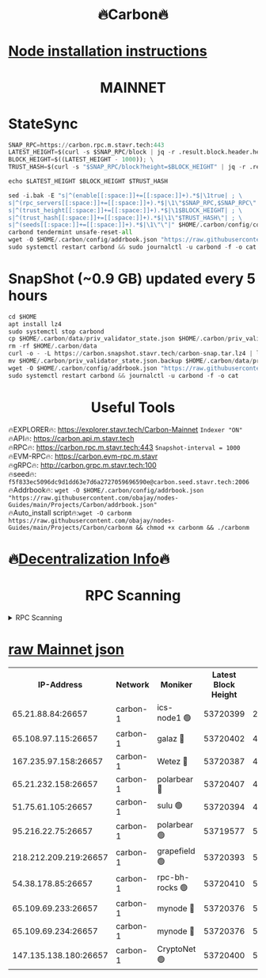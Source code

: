 <h1 align="center"> 🔥Carbon🔥</h1>

[Node installation instructions](https://github.com/obajay/nodes-Guides/tree/main/Projects/Carbon)
=
<h1 align="center"> MAINNET</h1>

# StateSync
```python
SNAP_RPC=https://carbon.rpc.m.stavr.tech:443
LATEST_HEIGHT=$(curl -s $SNAP_RPC/block | jq -r .result.block.header.height); \
BLOCK_HEIGHT=$((LATEST_HEIGHT - 1000)); \
TRUST_HASH=$(curl -s "$SNAP_RPC/block?height=$BLOCK_HEIGHT" | jq -r .result.block_id.hash)

echo $LATEST_HEIGHT $BLOCK_HEIGHT $TRUST_HASH

sed -i.bak -E "s|^(enable[[:space:]]+=[[:space:]]+).*$|\1true| ; \
s|^(rpc_servers[[:space:]]+=[[:space:]]+).*$|\1\"$SNAP_RPC,$SNAP_RPC\"| ; \
s|^(trust_height[[:space:]]+=[[:space:]]+).*$|\1$BLOCK_HEIGHT| ; \
s|^(trust_hash[[:space:]]+=[[:space:]]+).*$|\1\"$TRUST_HASH\"| ; \
s|^(seeds[[:space:]]+=[[:space:]]+).*$|\1\"\"|" $HOME/.carbon/config/config.toml
carbond tendermint unsafe-reset-all
wget -O $HOME/.carbon/config/addrbook.json "https://raw.githubusercontent.com/obajay/nodes-Guides/main/Projects/Carbon/addrbook.json"
sudo systemctl restart carbond && sudo journalctl -u carbond -f -o cat
```
# SnapShot (~0.9 GB) updated every 5 hours
```python
cd $HOME
apt install lz4
sudo systemctl stop carbond
cp $HOME/.carbon/data/priv_validator_state.json $HOME/.carbon/priv_validator_state.json.backup
rm -rf $HOME/.carbon/data
curl -o - -L https://carbon.snapshot.stavr.tech/carbon-snap.tar.lz4 | lz4 -c -d - | tar -x -C $HOME/.carbon --strip-components 2
mv $HOME/.carbon/priv_validator_state.json.backup $HOME/.carbon/data/priv_validator_state.json
wget -O $HOME/.carbon/config/addrbook.json "https://raw.githubusercontent.com/obajay/nodes-Guides/main/Projects/Carbon/addrbook.json"
sudo systemctl restart carbond && journalctl -u carbond -f -o cat
```

 <h1 align="center"> Useful Tools</h1>

🔥EXPLORER🔥:     https://explorer.stavr.tech/Carbon-Mainnet        `Indexer "ON"` \
🔥API🔥:          https://carbon.api.m.stavr.tech \
🔥RPC🔥:          https://carbon.rpc.m.stavr.tech:443              `Snapshot-interval = 1000` \
🔥EVM-RPC🔥:      https://carbon.evm-rpc.m.stavr \
🔥gRPC🔥:         http://carbon.grpc.m.stavr.tech:100 \
🔥seed🔥:      `f5f833ec5096dc9d1dd63e7d6a2727059696590e@carbon.seed.stavr.tech:2006` \
🔥Addrbook🔥:  `wget -O $HOME/.carbon/config/addrbook.json "https://raw.githubusercontent.com/obajay/nodes-Guides/main/Projects/Carbon/addrbook.json"` \
🔥Auto_install script🔥:`wget -O carbonm https://raw.githubusercontent.com/obajay/nodes-Guides/main/Projects/Carbon/carbonm && chmod +x carbonm && ./carbonm`

🔥[Decentralization Info](https://github.com/obajay/StateSync-snapshots/tree/main/Projects/Carbon/Decentralization)🔥
=
<h1 align="center"> RPC Scanning</h1>

<details>
<summary>RPC Scanning</summary>

<h2 align="center"> We scan nodes in real time every 4 hours. And we provide the final result of RPC endpoints.
We cannot influence the operation of these nodes in any way. </h2>


```python
If Voting Power is higher than 0 --> then the Node is a validator of the network and may be subject to attack and be a potential threat to the chain.
```
```python
We marked such validators with a red symbol
```

</details>

[raw Mainnet json](https://rpc-check.carbonm.stavr.tech/carbonm/rpc-carbonm-result.json)
=


<table><tr><th>IP-Address</th><th>Network</th><th>Moniker</th><th>Latest Block Height</th><th>Earliest Block Height</th><th>Catching Up</th><th>Tx Index</th><th>Voting Power</th><th>Scan Time</th></tr><tr><td>65.21.88.84:26657</td><td>carbon-1</td><td>ics-node1 🟢</td><td>53720399</td><td>21164241</td><td>False</td><td>off</td><td>0</td><td>2024-02-15T20:14:19.248536516UTC</td></tr><tr><td>65.108.97.115:26657</td><td>carbon-1</td><td>galaz 🔴</td><td>53720402</td><td>47374001</td><td>False</td><td>on</td><td>11263104724</td><td>2024-02-15T20:14:28.050657565UTC</td></tr><tr><td>167.235.97.158:26657</td><td>carbon-1</td><td>Wetez 🔴</td><td>53720387</td><td>48067570</td><td>False</td><td>on</td><td>1343100340</td><td>2024-02-15T20:13:56.411452628UTC</td></tr><tr><td>65.21.232.158:26657</td><td>carbon-1</td><td>polarbear 🔴</td><td>53720407</td><td>48126001</td><td>False</td><td>on</td><td>10427680461</td><td>2024-02-15T20:14:38.619983470UTC</td></tr><tr><td>51.75.61.105:26657</td><td>carbon-1</td><td>sulu 🟢</td><td>53720394</td><td>48742001</td><td>False</td><td>on</td><td>0</td><td>2024-02-15T20:14:10.673657161UTC</td></tr><tr><td>95.216.22.75:26657</td><td>carbon-1</td><td>polarbear 🟢</td><td>53719577</td><td>52338001</td><td>False</td><td>on</td><td>0</td><td>2024-02-15T20:14:16.881086523UTC</td></tr><tr><td>218.212.209.219:26657</td><td>carbon-1</td><td>grapefield 🟢</td><td>53720393</td><td>52371001</td><td>False</td><td>on</td><td>0</td><td>2024-02-15T20:14:08.249821595UTC</td></tr><tr><td>54.38.178.85:26657</td><td>carbon-1</td><td>rpc-bh-rocks 🟢</td><td>53720410</td><td>53130001</td><td>False</td><td>on</td><td>0</td><td>2024-02-15T20:14:45.146440881UTC</td></tr><tr><td>65.109.69.233:26657</td><td>carbon-1</td><td>mynode 🔴</td><td>53720376</td><td>53160001</td><td>False</td><td>off</td><td>8764756452</td><td>2024-02-15T20:13:37.308662449UTC</td></tr><tr><td>65.109.69.234:26657</td><td>carbon-1</td><td>mynode 🔴</td><td>53720376</td><td>53160001</td><td>False</td><td>off</td><td>12822156006</td><td>2024-02-15T20:13:37.667057596UTC</td></tr><tr><td>147.135.138.180:26657</td><td>carbon-1</td><td>CryptoNet 🟢</td><td>53720400</td><td>53567001</td><td>False</td><td>on</td><td>0</td><td>2024-02-15T20:14:21.587743754UTC</td></tr></table>
